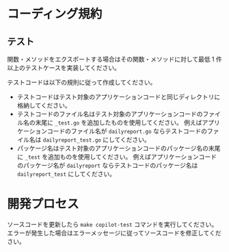 # コーディング規約

## テスト

関数・メソッドをエクスポートする場合はその関数・メソッドに対して最低 1 件以上のテストケースを実装してください。

テストコードは以下の規則に従って作成してください。

- テストコードはテスト対象のアプリケーションコードと同じディレクトリに格納してください。
- テストコードのファイル名はテスト対象のアプリケーションコードのファイル名の末尾に `_test.go` を追加したものを使用してください。
  例えばアプリケーションコードのファイル名が `dailyreport.go` ならテストコードのファイル名は `dailyreport_test.go` にしてください。
- パッケージ名はテスト対象のアプリケーションコードのパッケージ名の末尾に `_test` を追加ものを使用してください。
  例えばアプリケーションコードのパッケージ名が `dailyreport` ならテストコードのパッケージ名は `dailyreport_test` にしてください。

# 開発プロセス

ソースコードを更新したら `make copilot-test` コマンドを実行してください。
エラーが発生した場合はエラーメッセージに従ってソースコードを修正してください。
